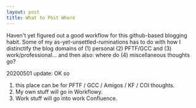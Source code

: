 ```yaml
---
layout: post
title: What to Post Where
---
```


Haven't yet figured out a good workflow for this github-based blogging
habit.  Some of my as-yet-unsettled-ruminations has to do with how I
distinctify the blog domains of (1) personal (2) PFTF/GCC and (3)
work/professional... and then also: where do (4) miscellaneous
thoughts go?

20200501 update: OK so
1. this place can be for PFTF / GCC / Amigos / KF
/ COI thoughts.
1. My own stuff will go in Workflowy.
1. Work stuff will go
into work Confluence.
